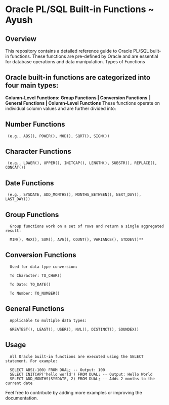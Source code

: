# Oracle PL/SQL Built-in Functions ~ Ayush

## Overview

This repository contains a detailed reference guide to Oracle PL/SQL built-in functions. These functions are pre-defined by Oracle and are essential for database operations and data manipulation. 
Types of Functions

## Oracle built-in functions are categorized into four main types:
  **Column-Level Functions:**
  **Group Functions  |  Conversion Functions  |   General Functions   |   Column-Level Functions**
  These functions operate on individual column values and are further divided into:

## Number Functions
     (e.g., ABS(), POWER(), MOD(), SQRT(), SIGN())

## Character Functions 
     (e.g., LOWER(), UPPER(), INITCAP(), LENGTH(), SUBSTR(), REPLACE(), CONCAT())

## Date Functions 
     (e.g., SYSDATE, ADD_MONTHS(), MONTHS_BETWEEN(), NEXT_DAY(), LAST_DAY())

## Group Functions

      Group functions work on a set of rows and return a single aggregated result:

      MIN(), MAX(), SUM(), AVG(), COUNT(), VARIANCE(), STDDEV()**

## Conversion Functions

      Used for data type conversion:

      To Character: TO_CHAR()

      To Date: TO_DATE()

      To Number: TO_NUMBER()

## General Functions

      Applicable to multiple data types:

      GREATEST(), LEAST(), USER(), NVL(), DISTINCT(), SOUNDEX()

## Usage

      All Oracle built-in functions are executed using the SELECT statement. For example:

      SELECT ABS(-100) FROM DUAL; -- Output: 100
      SELECT INITCAP('hello world') FROM DUAL; -- Output: Hello World
      SELECT ADD_MONTHS(SYSDATE, 2) FROM DUAL; -- Adds 2 months to the current date


Feel free to contribute by adding more examples or improving the documentation.

